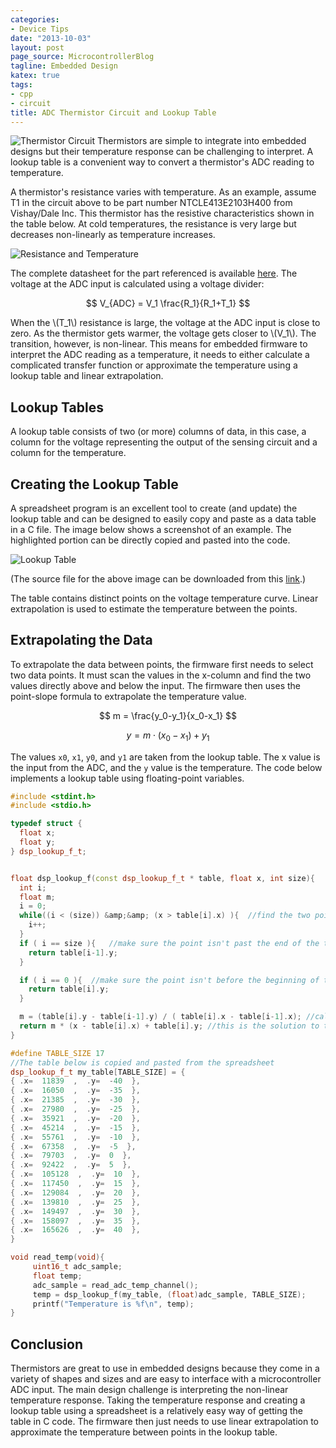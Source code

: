 ```yaml
---
categories:
- Device Tips
date: "2013-10-03"
layout: post
page_source: MicrocontrollerBlog
tagline: Embedded Design
katex: true
tags:
- cpp
- circuit
title: ADC Thermistor Circuit and Lookup Table
---
```


![Thermistor Circuit](/images/thermistor-circuit.svg)
Thermistors are simple to integrate into embedded designs but their temperature response can be challenging to interpret.  A lookup table is a convenient way to convert a thermistor's ADC reading to temperature.

A thermistor's resistance varies with temperature.  As an example, assume T1 in the circuit above to be part number NTCLE413E2103H400 from Vishay/Dale Inc. This thermistor has the resistive characteristics shown in the table below.  At cold temperatures, the resistance is very large but decreases non-linearly as temperature increases.

![Resistance and Temperature](/images/resistance-temperature.svg)

The complete datasheet for the part referenced is available [here](http://www.vishay.com/docs/29078/ntcle413.pdf).  The
voltage at the ADC input is calculated using a voltage divider:

$$ V_{ADC} = V_1 \frac{R_1}{R_1+T_1} $$

When the \\(T_1\\) resistance is large, the voltage at the ADC input is close to zero.  As the thermistor gets warmer, the voltage gets closer to \\(V_1\\).  The transition, however, is non-linear.  This means for embedded firmware to interpret the ADC reading as a temperature, it needs to either calculate a complicated transfer function or approximate the temperature using a lookup table and linear extrapolation.

## Lookup Tables

A lookup table consists of two (or more) columns of data, in this case, a column for the voltage representing the output of the sensing circuit and a column for the temperature.

## Creating the Lookup Table

A spreadsheet program is an excellent tool to create (and update) the lookup table and can be designed to easily copy and paste as a data table in a C file.  The image below shows a screenshot of an example.  The highlighted portion can be directly copied and pasted into the code.

![Lookup Table](/images/lookup-table-shot.svg)

(The source file for the above image can be downloaded from
this [link](https://dl.dropbox.com/u/33863234/CoActionOS/lookup-table-sheet.xlsx).)

The table contains distinct points on the voltage temperature curve.  Linear
extrapolation is used to estimate the temperature between the points.

## Extrapolating the Data

To extrapolate the data between points, the firmware first needs to select two data points.  It must scan the values in the x-column and find the two values directly above and below the input.  The firmware then uses the point-slope formula to extrapolate the temperature value.

$$ m = \frac{y_0-y_1}{x_0-x_1} $$

$$ y = m \cdot (x_0 - x_1) + y_1 $$

The values `x0`, `x1`, `y0`, and `y1` are taken from the lookup table.  The x value is the input from the ADC, and the `y` value is the temperature.  The code below implements a lookup table using floating-point variables.

```c++
#include <stdint.h>
#include <stdio.h>

typedef struct {
  float x;
  float y;
} dsp_lookup_f_t;


float dsp_lookup_f(const dsp_lookup_f_t * table, float x, int size){
  int i;
  float m;
  i = 0;
  while((i < (size)) &amp;&amp; (x > table[i].x) ){  //find the two points in the table to use
    i++;
  }
  if ( i == size ){   //make sure the point isn't past the end of the table
    return table[i-1].y;
  }

  if ( i == 0 ){  //make sure the point isn't before the beginning of the table
    return table[i].y;
  }

  m = (table[i].y - table[i-1].y) / ( table[i].x - table[i-1].x); //calculate the slope
  return m * (x - table[i].x) + table[i].y; //this is the solution to the point slope formula
}

#define TABLE_SIZE 17
//The table below is copied and pasted from the spreadsheet
dsp_lookup_f_t my_table[TABLE_SIZE] = {          
{ .x=  11839  ,  .y=  -40  },
{ .x=  16050  ,  .y=  -35  },
{ .x=  21385  ,  .y=  -30  },
{ .x=  27980  ,  .y=  -25  },
{ .x=  35921  ,  .y=  -20  },
{ .x=  45214  ,  .y=  -15  },
{ .x=  55761  ,  .y=  -10  },
{ .x=  67358  ,  .y=  -5  },
{ .x=  79703  ,  .y=  0  },
{ .x=  92422  ,  .y=  5  },
{ .x=  105128  ,  .y=  10  },
{ .x=  117450  ,  .y=  15  },
{ .x=  129084  ,  .y=  20  },
{ .x=  139810  ,  .y=  25  },
{ .x=  149497  ,  .y=  30  },
{ .x=  158097  ,  .y=  35  },
{ .x=  165626  ,  .y=  40  },
}  

void read_temp(void){
     uint16_t adc_sample;
     float temp;
     adc_sample = read_adc_temp_channel();
     temp = dsp_lookup_f(my_table, (float)adc_sample, TABLE_SIZE);
     printf("Temperature is %f\n", temp);
}
``` 

## Conclusion

Thermistors are great to use in embedded designs because they come in a variety of shapes and sizes and are easy to interface with a microcontroller ADC input.  The main design challenge is interpreting the non-linear temperature response.  Taking the temperature response and creating a lookup table using a spreadsheet is a relatively easy way of getting the table in C code.  The firmware then just needs to use linear extrapolation to approximate the temperature between points in the lookup table.
